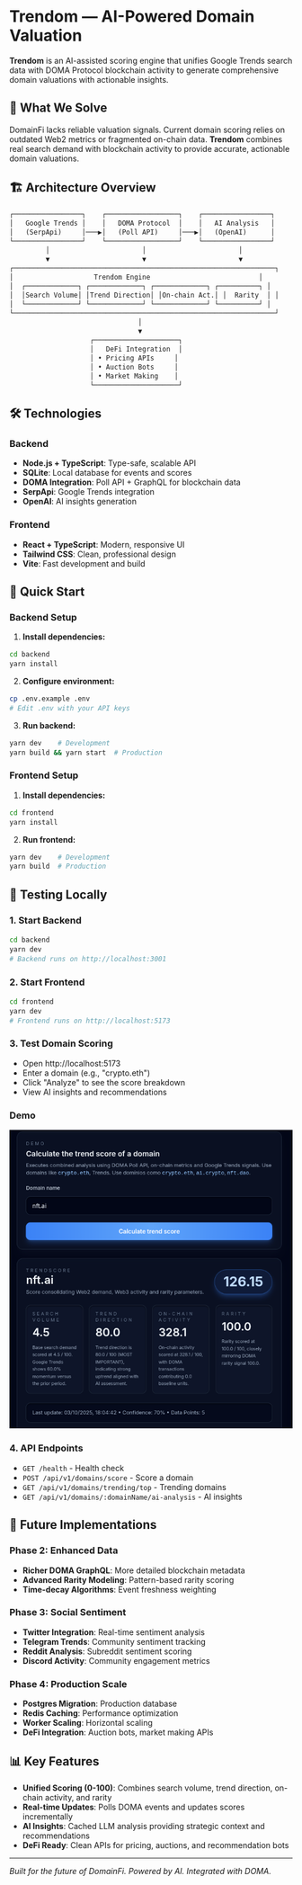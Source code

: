 # Trendom — AI-Powered Domain Valuation

**Trendom** is an AI-assisted scoring engine that unifies Google Trends search data with DOMA Protocol blockchain activity to generate comprehensive domain valuations with actionable insights.

## 🎯 What We Solve
DomainFi lacks reliable valuation signals. Current domain scoring relies on outdated Web2 metrics or fragmented on-chain data. **Trendom** combines real search demand with blockchain activity to provide accurate, actionable domain valuations.

## 🏗️ Architecture Overview

```
┌─────────────────┐    ┌──────────────────┐    ┌─────────────────┐
│   Google Trends │    │   DOMA Protocol  │    │   AI Analysis   │
│   (SerpApi)     │───▶│   (Poll API)     │───▶│   (OpenAI)      │
└─────────────────┘    └──────────────────┘    └─────────────────┘
         │                       │                       │
         ▼                       ▼                       ▼
┌─────────────────────────────────────────────────────────────────┐
│                    Trendom Engine                           │
│  ┌─────────────┐ ┌─────────────┐ ┌─────────────┐ ┌──────────┐ │
│  │Search Volume│ │Trend Direction│ │On-chain Act.│ │  Rarity  │ │
│  └─────────────┘ └─────────────┘ └─────────────┘ └──────────┘ │
└─────────────────────────────────────────────────────────────────┘
                                │
                                ▼
                    ┌─────────────────────┐
                    │   DeFi Integration  │
                    │ • Pricing APIs     │
                    │ • Auction Bots     │
                    │ • Market Making    │
                    └─────────────────────┘
```

## 🛠️ Technologies

### Backend
- **Node.js + TypeScript**: Type-safe, scalable API
- **SQLite**: Local database for events and scores
- **DOMA Integration**: Poll API + GraphQL for blockchain data
- **SerpApi**: Google Trends integration
- **OpenAI**: AI insights generation

### Frontend
- **React + TypeScript**: Modern, responsive UI
- **Tailwind CSS**: Clean, professional design
- **Vite**: Fast development and build

## 🚀 Quick Start

### Backend Setup
1. **Install dependencies:**
```bash
cd backend
yarn install
```

2. **Configure environment:**
```bash
cp .env.example .env
# Edit .env with your API keys
```

3. **Run backend:**
```bash
yarn dev    # Development
yarn build && yarn start  # Production
```

### Frontend Setup
1. **Install dependencies:**
```bash
cd frontend
yarn install
```

2. **Run frontend:**
```bash
yarn dev    # Development
yarn build  # Production
```

## 🧪 Testing Locally

### 1. Start Backend
```bash
cd backend
yarn dev
# Backend runs on http://localhost:3001
```

### 2. Start Frontend
```bash
cd frontend
yarn dev
# Frontend runs on http://localhost:5173
```

### 3. Test Domain Scoring
- Open http://localhost:5173
- Enter a domain (e.g., "crypto.eth")
- Click "Analyze" to see the score breakdown
- View AI insights and recommendations
### Demo

![Demo screenshot](./frontend/public/demo.png)


### 4. API Endpoints
- `GET /health` - Health check
- `POST /api/v1/domains/score` - Score a domain
- `GET /api/v1/domains/trending/top` - Trending domains
- `GET /api/v1/domains/:domainName/ai-analysis` - AI insights

## 🔮 Future Implementations

### Phase 2: Enhanced Data
- **Richer DOMA GraphQL**: More detailed blockchain metadata
- **Advanced Rarity Modeling**: Pattern-based rarity scoring
- **Time-decay Algorithms**: Event freshness weighting

### Phase 3: Social Sentiment
- **Twitter Integration**: Real-time sentiment analysis
- **Telegram Trends**: Community sentiment tracking
- **Reddit Analysis**: Subreddit sentiment scoring
- **Discord Activity**: Community engagement metrics

### Phase 4: Production Scale
- **Postgres Migration**: Production database
- **Redis Caching**: Performance optimization
- **Worker Scaling**: Horizontal scaling
- **DeFi Integration**: Auction bots, market making APIs

## 📊 Key Features

- **Unified Scoring (0-100)**: Combines search volume, trend direction, on-chain activity, and rarity
- **Real-time Updates**: Polls DOMA events and updates scores incrementally
- **AI Insights**: Cached LLM analysis providing strategic context and recommendations
- **DeFi Ready**: Clean APIs for pricing, auctions, and recommendation bots

---

*Built for the future of DomainFi. Powered by AI. Integrated with DOMA.*
